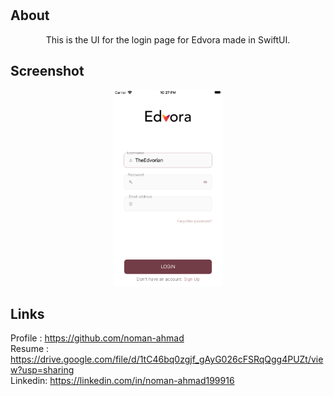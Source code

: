 # <h2> About </h2> 

<p align = "middle"> 
This is the UI for the login page for Edvora made in SwiftUI. 
</p> 



<h2> Screenshot </h2> 

<p align="middle"> 
    <img src="./EdvoraUI/Screenshots/sc1.png" width="35%"/>

<h2> Links </h2> 



<p> 

Profile : https://github.com/noman-ahmad \
Resume : https://drive.google.com/file/d/1tC46bq0zgjf_gAyG026cFSRqQgg4PUZt/view?usp=sharing \
Linkedin: https://linkedin.com/in/noman-ahmad199916


</p>  

